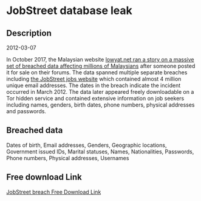# JobStreet database leak

## Description

2012-03-07

In October 2017, the Malaysian website <a href="https://www.lowyat.net/2017/145654/personal-data-millions-malaysians-sale-source-breach-still-unknown/" target="_blank" rel="noopener">lowyat.net ran a story on a massive set of breached data affecting millions of Malaysians</a> after someone posted it for sale on their forums. The data spanned multiple separate breaches including <a href="https://www.jobstreet.com/" target="_blank" rel="noopener">the JobStreet jobs website</a> which contained almost 4 million unique email addresses. The dates in the breach indicate the incident occurred in March 2012. The data later appeared freely downloadable on a Tor hidden service and contained extensive information on job seekers including names, genders, birth dates, phone numbers, physical addresses and passwords.

## Breached data

Dates of birth, Email addresses, Genders, Geographic locations, Government issued IDs, Marital statuses, Names, Nationalities, Passwords, Phone numbers, Physical addresses, Usernames

## Free download Link

[JobStreet breach Free Download Link](https://link-to.net/1229997/285.5160318700181/dynamic/?r=aHR0cHM6Ly93d3cubWVkaWFmaXJlLmNvbS92aWV3L1VYUENHQXNaNTd6QTdmZC9qb2JzdHJlZXQuY29tL2ZpbGU=)
